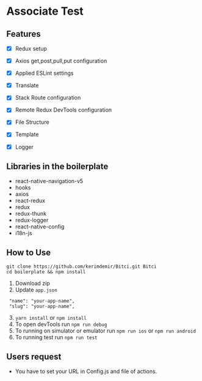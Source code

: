 # Associate Test
                                                                                                                                
## Features
- [x] Redux setup
- [x] Axios get,post,pull,put configuration
- [x] Applied ESLint settings
- [x] Translate
- [x] Stack Route configuration
- [x] Remote Redux DevTools configuration
- [x] File Structure
- [x] Template
- [x] Logger


## Libraries in the boilerplate


- react-native-navigation-v5
- hooks
- axios
- react-redux
- redux
- redux-thunk
- redux-logger
- react-native-config
- i18n-js

## How to Use
```
git clone https://github.com/kerimdemir/Bitci.git Bitci
cd boilerplate && npm install
```


1. Download zip
2. Update `app.json`
```
 "name": "your-app-name",
 "slug": "your-app-name",
```
3. `yarn install` or `npm install`
4. To open devTools run `npm run debug`
5. To running on simulator or emulator run `npm run ios` or `npm run android`
6. To running test run `npm run test`



## Users request

- You have to set your URL in Config.js and file of actions.
